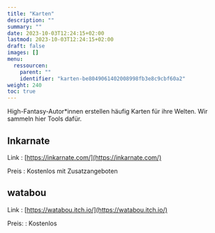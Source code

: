 ```yaml
---
title: "Karten"
description: ""
summary: ""
date: 2023-10-03T12:24:15+02:00
lastmod: 2023-10-03T12:24:15+02:00
draft: false
images: []
menu:
  ressourcen:
    parent: ""
    identifier: "karten-be8049061402008998fb3e8c9cbf60a2"
weight: 240
toc: true
---
```


High-Fantasy-Autor\*innen erstellen häufig Karten für ihre Welten. Wir sammeln hier
Tools dafür.

## Inkarnate

Link
: [https://inkarnate.com/](https://inkarnate.com/)

Preis
: Kostenlos mit Zusatzangeboten

## watabou

Link
: [https://watabou.itch.io/](https://watabou.itch.io/)

Preis:
: Kostenlos